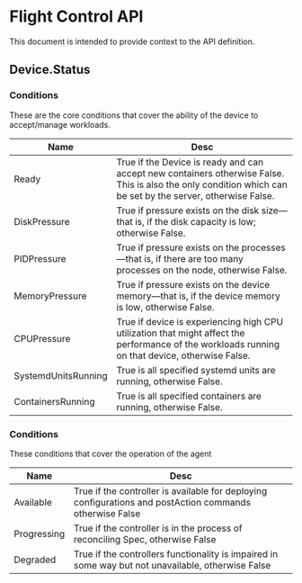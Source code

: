 # Flight Control API

This document is intended to provide context to the API definition.

## Device.Status

### Conditions

These are the core conditions that cover the ability of the device to accept/manage workloads.

| Name    | Desc |
| -------- | ------- |
| Ready  | True if the Device is ready and can accept new containers otherwise False. This is also the only condition which can be set by the server, otherwise False. |
| DiskPressure | True if pressure exists on the disk size—that is, if the disk capacity is low; otherwise False. |
| PIDPressure | True if pressure exists on the processes—that is, if there are too many processes on the node, otherwise False. | 
| MemoryPressure |True if pressure exists on the device memory—that is, if the device memory is low, otherwise False. |
| CPUPressure |True if device is experiencing high CPU utilization that might affect the performance of the workloads running on that device, otherwise False. |
| SystemdUnitsRunning | True is all specified systemd units are running, otherwise False. |
| ContainersRunning | True is all specified containers are running, otherwise False. |

### Conditions

These conditions that cover the operation of the agent

| Name    | Desc |
| -------- | ------- |
| Available  | True if the controller is available for deploying configurations and postAction commands otherwise False  |
| Progressing | True if the controller is in the process of reconciling Spec, otherwise False    |
| Degraded    | True if the controllers functionality is impaired in some way but not unavailable, otherwise False |